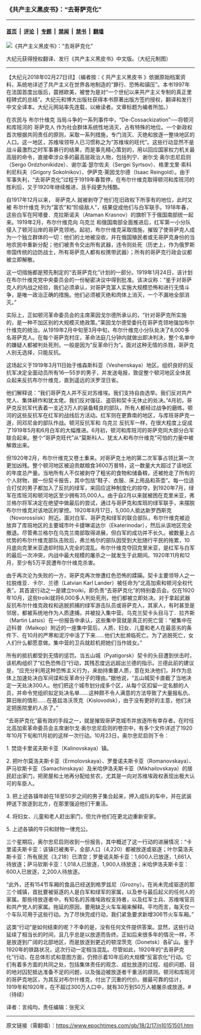 ### 《共产主义黑皮书》：“去哥萨克化”

---

#### [首页](../../../..?n10151501) &nbsp;|&nbsp; [评论](../../../../../epoch-comment?n10151501) &nbsp;|&nbsp; [专题](../../../../../epoch-special?n10151501) &nbsp;|&nbsp; [禁闻](../../../../../epoch-news?n10151501) &nbsp;|&nbsp; [禁书](../../../../../books?n10151501) &nbsp;|&nbsp; [翻墙](https://github.com/gfw-breaker/nogfw/blob/master/README.md?n10151501)


<div><img alt="《共产主义黑皮书》：“去哥萨克化”" class="attachment-djy_600_400 size-djy_600_400 wp-post-image" src="https://i.epochtimes.com/assets/uploads/2017/12/dcbb5ad1ea37934a168afd29d68d142e-600x400.jpg"/>
<div class="caption">
 <p>
  大纪元获得授权翻译、发行《共产主义黑皮书》中文版。（大纪元制图）
 </p>
</div></div><hr/><div class="post_content" id="artbody" itemprop="articleBody">
 <!-- article content begin -->
 <p>
  【大纪元2018年02月27日讯】（编者按：《
  <ok href="https://www.epochtimes.com/gb/tag/%E5%85%B1%E4%BA%A7%E4%B8%BB%E4%B9%89%E9%BB%91%E7%9A%AE%E4%B9%A6.html">
   共产主义黑皮书
  </ok>
  》依据原始档案资料，系统地详述了共产主义在世界各地制造的“罪行、恐怖和镇压”。本书1997年在法国首度出版后，震撼欧美，被誉为是对“一个世纪以来共产主义专制的真正里程碑式的总结”。大纪元和博大出版社获得本书原著出版方签约授权，翻译和发行中文全译本。大纪元网站率先连载，以飨读者。文章标题为编者所加。）
 </p>
 <p>
  在农民与
  <ok href="https://www.epochtimes.com/gb/tag/%E5%B8%83%E5%B0%94%E4%BB%80%E7%BB%B4%E5%85%8B.html">
   布尔什维克
  </ok>
  当局斗争的一系列事件中，“De-Cossackization”──将顿河和库班河的
  <ok href="https://www.epochtimes.com/gb/tag/%E5%93%A5%E8%90%A8%E5%85%8B%E4%BA%BA.html">
   哥萨克人
  </ok>
  作为社会群体系统性地消灭，占有特殊的地位。一个新政权首次根据共同责任的原则，采取一系列措施，专门消灭、灭绝和放逐一整块地区的人口。这一地区，苏维埃领导人已习惯称之为“苏维埃的旺代”。这些行动显然不是战斗最激烈之时军事暴行的结果，而是事先精心策划的，用以回应国家权力机关最高层的命令，直接牵涉众多的最高层政治人物，包括列宁、谢尔戈‧奥尔忠尼启则（Sergo Ordzhonikidze）、谢尔盖‧瑟尔佐夫（Sergei Syrtsov）、格里戈里‧索科利尼科夫（Grigory Sokolnikov）、伊萨克‧莱因戈尔德（Isaac Reingold）。由于军事失利，“去哥萨克化”过程于1919年春暂停，在布尔什维克取得顿河和库班河的胜利后，又于1920年继续推进，且手段更为残酷。
 </p>
 <p>
  自1917年12月以来，
  <ok href="https://www.epochtimes.com/gb/tag/%E5%93%A5%E8%90%A8%E5%85%8B%E4%BA%BA.html">
   哥萨克人
  </ok>
  就被剥夺了他们在旧政权下所享有的地位，此时又被
  <ok href="https://www.epochtimes.com/gb/tag/%E5%B8%83%E5%B0%94%E4%BB%80%E7%BB%B4%E5%85%8B.html">
   布尔什维克
  </ok>
  列为“富农”和“阶级敌人”，结果促成他们与白军联手。1918年春，这些白军在阿塔曼．克拉斯诺夫（Ataman Krasnov）的旗帜下于俄国南部统一起来。1919年2月，布尔什维克向
  <ok href="https://www.epochtimes.com/gb/tag/%E4%B9%8C%E5%85%8B%E5%85%B0.html">
   乌克兰
  </ok>
  和俄国南部全面推进后，红军第一小分队侵入了顿河沿岸的哥萨克领地。起初，布尔什维克采取措施，摧毁了使哥萨克人成为一个独立群体的一切：他们的土地被没收，并在俄国殖民者或无哥萨克身份的当地农民中重新分配；他们被责令交出所有武器，违令则处死（历史上，作为俄罗斯帝国传统的边防战士，所有哥萨克人都有权携带武器）；所有的哥萨克行政会议都被立即解散。
 </p>
 <p>
  这一切措施都是预先制定的“去哥萨克化”计划的一部分。1919年1月24日，该计划在布尔什维克党中央委员会的一份秘密决议中得到批准。该决议称：“鉴于对哥萨克人的内战之经验，我们必须承认，对哥萨克富人实施大规模恐怖和进行无情斗争，是唯一政治正确的措施。他们必须被灭绝和肉体上消灭，一个不漏地全部消灭。”
 </p>
 <p>
  实际上，正如顿河革命委员会的主席莱因戈尔德所承认的，“针对哥萨克所实施的，是一种不加区别的大规模灭绝政策。”莱因戈尔德受委托在哥萨克领地强加布尔什维克的统治。从1919年2月中旬至3月中旬，布尔什维克小分队处决了8,000多名哥萨克人。在每个哥萨克村庄，革命法庭几分钟内就做出即决判决，整个名单中的嫌疑人都被判处死刑，一般是因为“反革命行为”。面对这种无情的杀戮，哥萨克人别无选择，只能反抗。
 </p>
 <p>
  这场起义于1919年3月11日始于维森斯科亚（Veshenskaya）地区。组织良好的反抗军决定全面动员所有16—55岁的男子，并发送电报，敦促整个顿河地区全体民众起来反抗布尔什维克，直到遥远的沃罗涅日省。
 </p>
 <p>
  他们解释说：“我们哥萨克人并不反对苏维埃。我们支持自由选举。我们反对共产党人、集体耕作和犹太佬。我们反对强征、盗窃和契卡无休止的处决。”4月初，哥萨克反抗军代表着一支近3万人的装备精良的部队，所有人都经过战争的磨练。顿河的这些反抗军在红军的战线后方活动。红军则在更靠南的地区，与库班哥萨克一道，同邓尼金的部队作战。顿河反抗军和
  <ok href="https://www.epochtimes.com/gb/tag/%E4%B9%8C%E5%85%8B%E5%85%B0.html">
   乌克兰
  </ok>
  反抗军一样，在很大程度上促成了1919年5月和6月白军的大幅推进。6月初，顿河和库班河的哥萨克同大部分白军联合起来。整个“哥萨克旺代”从“莫斯科人、犹太人和布尔什维克”可怕的力量中被解救出来。
 </p>
 <p>
  但1920年2月，布尔什维克又卷土重来。对哥萨克土地的第二次军事占领比第一次更加凶残。整个顿河地区被迫贡献粮食3600万普特，这一数量大大超过了该地区的年度总产量。当地所有人不仅被剥夺了粗劣的食物和储备粮，还被抢走了所有的个人财物，据一份契卡报告，其中包括“鞋子、衣服、床上用品和茶壶”。每一位适合打仗的男子都加入了反抗的绿军，来回应这种制度化的掠夺。到1920年7月，绿军在库班河和顿河地区至少拥有35,000人。由于自2月以来就被困在克里米亚，弗兰格尔将军决定在绝望中做最后的尝试，通过与哥萨克和库班的绿军联手，来摆脱布尔什维克对该地区的掌控。1920年8月17日，5,000人抵达新罗西斯克（Novorossiisk）附近。面对白军、哥萨克和绿军的联合部队，布尔什维克被迫放弃了库班地区的主要城市叶卡捷琳诺达尔（Ekaterinodar），然后从该地区完全撤退。尽管弗兰格尔在乌克兰南部取得进展，但白军的成功并不长久。被数量上占优势的布尔什维克部队击败后，弗兰格尔的部队因受到大批随行平民的拖累，10月底向克里米亚退却时陷入完全的混乱。布尔什维克夺回克里米亚，是红军与白军的最后一次冲突，内战中最大规模的屠杀之一就发生于此期间。1920年11月和12月，至少有5万平民遭布尔什维克杀害。
 </p>
 <p>
  由于再次沦为失败的一方，哥萨克再次惨遭红色恐怖的蹂躏。契卡主要领导人之一拉脱维亚．卡尔．兰德（Latvian Karl Lander）被任命为“北高加索和顿河全权代表”。其首波行动之一是建立troiki，即负责“去哥萨克化”的特别委员会。仅在1920年10月，这些troiki就将6,000多人判处死刑，他们都被立即处决。对于拿起武器反抗布尔什维克政权和逃脱抓捕的绿军游击队员或哥萨克人，其家人，有时甚至是邻居，都被系统地作为人质逮捕，并被投入集中营。乌克兰契卡头目马丁．拉齐斯（Martin Latsis）在一份报告中承认，这些集中营就是真正的死亡营：“被集中在迈科普（Maikop）附近的一座集中营后，人质、妇女、儿童和老人在最恶劣的条件下、在10月的严寒和泥泞中活了下来……他们大批濒临死亡。为了逃脱死亡，女人们什么都愿意做。集中营的卫兵就趁机把她们当作妓女。”
 </p>
 <p>
  所有的抵抗都受到无情的惩罚。当五山城（Pyatigorsk）契卡的头目遭到伏击时，该机构组织了“红色恐怖日”行动，其残忍度远远超出兰德的指示。兰德此前的建议是，“应充分利用这种恐怖主义行为，来劫持重要人质，意在处决他们，并作为总体上加速处决白军间谍和反革命分子的理由。”据他说，“五山城契卡直截了当地决定一天处决300人。他们把这个城市划分成多个区，从每个区扣留一定名额的人员，并命令党组织拟定处决名单……这种颇不令人满意的方法导致了大量报私仇、算旧账的情形……在基兹洛沃茨克（Kislovodsk），由于没有更好的主意，他们决定把医院里的人杀了。”
 </p>
 <p>
  “去哥萨克化”最有效的手段之一，就是摧毁哥萨克城市并放逐所有幸存者。在时任北高加索革命委员会主席谢尔戈‧奥尔忠尼启则的卷宗中，有多个文件详述了1920年10月下旬和11月初的这样一次行动。10月23日，奥尔忠尼启则下令：
 </p>
 <p>
  1. 焚烧卡里诺夫斯卡亚（Kalinovskaya）镇。
 </p>
 <p>
  2. 把叶尔莫洛夫斯卡亚（Ermolovskaya）、罗曼诺夫斯卡亚（Romanovskaya）、萨马钦斯卡亚（Samachinskaya）及米哈伊洛夫斯卡亚（Mikhailovskaya）的居民赶出家门，把房屋和土地再分配给贫农，尤其是一向对苏维埃政权表现出极大认可的车臣人。
 </p>
 <p>
  3. 把上述各镇年龄在18至50岁之间的男子集合起来，押入成队的车中，并在武装押送下放逐到北方，在那里强迫他们干重活。
 </p>
 <p>
  4. 将妇女、儿童和老人赶出家门，但允许他们在更北边重新安家。
 </p>
 <p>
  5. 上述各镇的牛只和财物一律充公。
 </p>
 <p>
  三个星期后，奥尔忠尼启则收到一份报告，其中概述了这一行动的进展情况：“卡里诺夫斯卡亚：该镇已被夷平，全部人口（4,220）都被放逐或驱逐；叶尔莫洛夫斯卡亚：所有居民（3,218）已清空；罗曼诺夫斯卡亚：1,600人已放逐，1,661人待放逐；萨马钦斯卡亚：1,018人已放逐，1,900人待放逐；米哈伊洛夫斯卡亚：600人已放逐，2,200人待放逐。
 </p>
 <p>
  “此外，还有154节车厢的食品已经送到格罗兹尼（Grozny）。在尚未完成驱逐的那三个城镇，首批要被驱逐的人是白军和绿军的家属，以及参与最后起义的任何人的家属。那些待放逐者中，有知名的苏维埃政权支持者，以及红军士兵、苏维埃官员和共产党人的家属。拖延的原因，要用缺乏火车车厢来解释。平均而言，每天仅一个车队可用于这些行动。为了尽快完成行动，我们紧急要求新增306节火车车厢。”
 </p>
 <p>
  这类“行动”是如何结束的呢？不幸的是，没有任何文件提供答案。显然，这些行动延续了相当长的时间，且几乎总是以放逐而告终。正如后来很多年的情况一样，不是放逐到广阔的北部地区，而是放逐到更近的顿涅茨克（Donetsk）各矿山。鉴于1920年的铁路状况，这次行动一定相当混乱。尽管如此，1920年的“去哥萨克化”行动，在总体形式和意图方面，仍预示着10年后的大规模“反富农化”行动。它们有着多方面的共同之处，包括集体责任的观念、成批放逐的过程、组织问题、目的地对囚犯抵达准备不足的问题，以及强迫被放逐者干重活的原则。顿河和库班河的哥萨克地区，为其反对布尔什维克，付出了沉重的代价。据最可靠的估计，1919年和1920年，在不超过300万人口中，就有30万到50万人被屠杀或放逐。#（待续）
 </p>
 <p>
  译者：言纯均，责任编辑：张宪义
 </p>
 <!-- article content end -->
 <div id="below_article_ad">
 </div>
</div>


---

原文链接（需翻墙）：https://www.epochtimes.com/gb/18/2/17/n10151501.htm